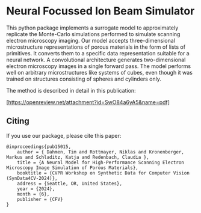 # Neural Focussed Ion Beam Simulator
This python package implements a surrogate model to approximately replicate the 
Monte-Carlo simulations performed to simulate scanning 
electron microscopy imaging. Our model accepts three-dimensional microstructure representations of porous 
materials in the form of lists of primitives. It converts them to 
a specific data representation suitable for a neural network. 
A convolutional architecture generates two-dimensional 
electron microscopy images in a single forward pass. The 
model performs well on arbitrary microstructures like 
systems of cubes, even though it was trained on structures 
consisting of spheres and cylinders only.

The method is described in detail in this publication:

[https://openreview.net/attachment?id=SwO84a6yA5&name=pdf]

## Citing
If you use our package, please cite this paper:
```
@inproceedings{pub15015,
    author = { Dahmen, Tim and Rottmayer, Niklas and Kronenberger, Markus and Schladitz, Katja and Redenbach, Claudia },
    title = {A Neural Model for High-Performance Scanning Electron Microscopy Image Simulation of Porous Materials},
    booktitle = {CVPR Workshop on Synthetic Data for Computer Vision (SynData4CV-2024)},
    address = {Seattle, OR, United States},
    year = {2024},
    month = {6},
    publisher = {CFV}
}
```

